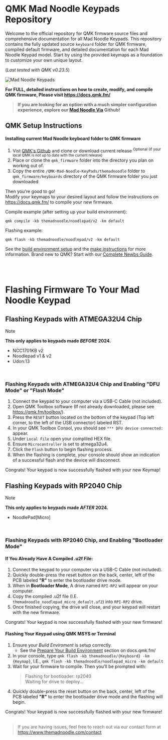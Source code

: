 # QMK Mad Noodle Keypads Repository

Welcome to the official repository for QMK firmware source files and comprehensive documentation for all Mad Noodle Keypads. This repository contains the fully updated source `keyboard` folder for QMK firmware, compiled default firmware, and detailed documentation for each Mad Noodle Keypad model. Start by using the provided keymaps as a foundation to customize your own unique layout.
<br>

(_Last tested with QMK v0.23.5_)

![Mad Noodle Keypads](https://static.wixstatic.com/media/59d0ff_93217686786e482a95893e8f7949bd16~mv2.png)


 **For FULL, detailed instructions on how to create, modify, and compile QMK firmware, Please visit https://docs.qmk.fm/**
 <br>

> **If you are looking for an option with a much simpler configuration experience, explore our [Mad Noodle Via](https://github.com/The-Mad-Noodle/Mad-Noodle-Via-Support) Github!**

## QMK Setup Instructions


#### Installing current Mad Noodle keyboard folder to QMK firmware



1. Vist [QMK's Github](https://github.com/qmk/qmk_firmware) and clone or download current release
<sup>Optional (If your local QMK is not up to date with the current release)
2. Place or clone the `qmk_firmware` folder into the directory you plan on working out of.
3. Copy the entire `/QMK-Mad-Noodle-KeyPads/themadnoodle` folder to `qmk_firmware/keyboards` directory of the QMK firmware folder you just downloaded

Then you're good to go! <br>
Modify your keymaps to your desired layout and follow the instructions on https://docs.qmk.fm/ to compile your new firmware.

Compile example (after setting up your build environment):

    qmk compile -kb themadnoodle/noodlepad/v2 -km default

Flashing example:

    qmk flash -kb themadnoodle/noodlepad/v2 -km default

See the [build environment setup](https://docs.qmk.fm/#/getting_started_build_tools) and the [make instructions](https://docs.qmk.fm/#/getting_started_make_guide) for more information. Brand new to QMK? Start with our [Complete Newbs Guide](https://docs.qmk.fm/#/newbs).

<br>
<br>

# Flashing Firmware To Your Mad Noodle Keypad

## Flashing Keypads with ATMEGA32U4 Chip
> [!NOTE]
> **This only applies to keypads made _BEFORE_ 2024.**
> - NCC1701KB v2
> - Noodlepad v1 & v2
> - Udon:13
<br>

### Flashing Keypads with ATMEGA32U4 Chip and Enabling "DFU Mode" or "Flash Mode"

1. Connect the keypad to your computer via a USB-C Cable (not included).
2. Open QMK Toolbox software (If not already downloaded, please see https://qmk.fm/toolbox/).
3. Press the `RESET` button located on the bottom of the keypad (Top left corner, to the left of the USB connector) labeled RST.
4. In your QMK Toolbox Consol, you should see `*** DFU device connected:` appear.
5. Under `Local File` open your compliled HEX file.
6. Ensure `Microcontroller` is set to atmega32u4.
7. Click the `Flash` button to begin flashing process.
8. When the flashing is complete, your console should show an indication of a successful flash and the device will disconnect.

Congrats! Your keypad is now successfully flashed with your new Keymap! 

## Flashing Keypads with RP2040 Chip
> [!NOTE]
> **This only applies to keypads made _AFTER_ 2024.**
> - NoodlePad[Micro]
<br>

### Flashing Keypads with RP2040 Chip, and Enabling "Bootloader Mode"

#### If You Already Have A Compiled .u2f File:

1. Connect the keypad to your computer via a USB-C Cable (not included).
2. Quickly double-press the reset button on the back, center, left of the PCB labeled **"R"** to enter the bootloader drive mode.
3. When in **Bootloader Mode**, A drive named `RPI-RP2` will appear on your computer.
4. Copy the compiled .u2f file (I.E. `themadnoodle_noodlepad_micro_default.uf2`) into `RPI-RP2` drive.
5. Once finished copying, the drive will close, and your keypad will restart with the new firmware.

Congrats! Your keypad is now successfully flashed with your new firmware!

#### Flashing Your Keypad using QMK MSYS or Terminal

1. Ensure your _Build Enviroment_ is setup correctly. 
    - See the [Prepare Your Build Environment](https://docs.qmk.fm/#/getting_started_build_tools?id=set-up-your-environment) section on docs.qmk.fm/
2. In your console, type `qmk flash -kb themadnoodle/{Keyboard} -km {Keymap}`, I.E., `qmk flash -kb themadnoodle/noodlepad_micro -km default`
3. Wait for your firmware to compile. Then you'll be prompted with:
    >Flashing for bootloader: rp2040<br>
    >Waiting for drive to deploy...
4. Quickly double-press the reset button on the back, center, left of the PCB labeled **"R"** to enter the bootloader drive mode and the flashing will begin. 

Congrats! Your keypad is now successfully flashed with your new firmware!
<br>
<br>

>If you are having issues, feel free to reach out via our contact form at https://www.themadnoodle.com/contact
